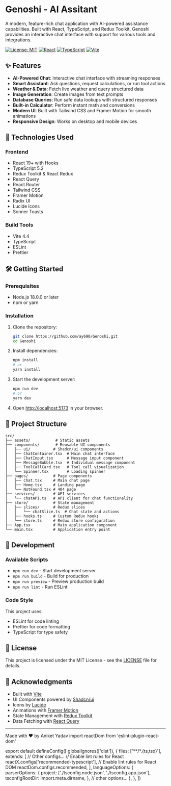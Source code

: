 # Genoshi - AI Assitant

A modern, feature-rich chat application with AI-powered assistance capabilities. Built with React, TypeScript, and Redux Toolkit, Genoshi provides an interactive chat interface with support for various tools and integrations.

[![License: MIT](https://img.shields.io/badge/License-MIT-yellow.svg)](https://opensource.org/licenses/MIT)
[![React](https://img.shields.io/badge/React-19-61DAFB?logo=react&logoColor=white)](https://reactjs.org/)
[![TypeScript](https://img.shields.io/badge/TypeScript-5.2-3178C6?logo=typescript&logoColor=white)](https://www.typescriptlang.org/)
[![Vite](https://img.shields.io/badge/Vite-4.4.0-646CFF?logo=vite&logoColor=white)](https://vitejs.dev/)

## ✨ Features

- **AI-Powered Chat**: Interactive chat interface with streaming responses
- **Smart Assistant**: Ask questions, request calculations, or run tool actions
- **Weather & Data**: Fetch live weather and query structured data
- **Image Generation**: Create images from text prompts
- **Database Queries**: Run safe data lookups with structured responses
- **Built-in Calculator**: Perform instant math and conversions
- **Modern UI**: Built with Tailwind CSS and Framer Motion for smooth animations
- **Responsive Design**: Works on desktop and mobile devices

## 🚀 Technologies Used

### Frontend
- React 19+ with Hooks
- TypeScript 5.2
- Redux Toolkit & React Redux
- React Query
- React Router
- Tailwind CSS
- Framer Motion
- Radix UI
- Lucide Icons
- Sonner Toasts

### Build Tools
- Vite 4.4
- TypeScript
- ESLint
- Prettier

## 🛠️ Getting Started

### Prerequisites
- Node.js 18.0.0 or later
- npm or yarn

### Installation

1. Clone the repository:
   ```bash
   git clone https://github.com/ay690/Genoshi.git
   cd Genoshi
   ```

2. Install dependencies:
   ```bash
   npm install
   # or
   yarn install
   ```

3. Start the development server:
   ```bash
   npm run dev
   # or
   yarn dev
   ```

4. Open [http://localhost:5173](http://localhost:5173) in your browser.

## 📂 Project Structure

```
src/
├── assets/           # Static assets
├── components/       # Reusable UI components
│   ├── ui/          # Shadcn/ui components
│   ├── ChatContainer.tsx  # Main chat interface
│   ├── ChatInput.tsx      # Message input component
│   ├── MessageBubble.tsx  # Individual message component
│   ├── ToolCallCard.tsx   # Tool call visualization
│   └── Spinner.tsx        # Loading spinner
├── pages/           # Page components
│   ├── Chat.tsx     # Main chat page
│   ├── Home.tsx     # Landing page
│   └── NotFound.tsx # 404 page
├── services/        # API services
│   └── chatAPI.ts   # API client for chat functionality
├── store/           # State management
│   ├── slices/      # Redux slices
│   │   └── chatSlice.ts  # Chat state and actions
│   ├── hooks.ts     # Custom Redux hooks
│   └── store.ts     # Redux store configuration
├── App.tsx          # Main application component
└── main.tsx         # Application entry point
```

## 🚀 Development

### Available Scripts

- `npm run dev` - Start development server
- `npm run build` - Build for production
- `npm run preview` - Preview production build
- `npm run lint` - Run ESLint

### Code Style

This project uses:
- ESLint for code linting
- Prettier for code formatting
- TypeScript for type safety

## 📝 License

This project is licensed under the MIT License - see the [LICENSE](LICENSE) file for details.

## 🙏 Acknowledgments

- Built with [Vite](https://vitejs.dev/)
- UI Components powered by [Shadcn/ui](https://ui.shadcn.com/)
- Icons by [Lucide](https://lucide.dev/)
- Animations with [Framer Motion](https://www.framer.com/motion/)
- State Management with [Redux Toolkit](https://redux-toolkit.js.org/)
- Data Fetching with [React Query](https://tanstack.com/query/latest)

---

Made with ❤️ by Aniket Yadav
import reactDom from 'eslint-plugin-react-dom'

export default defineConfig([
  globalIgnores(['dist']),
  {
    files: ['**/*.{ts,tsx}'],
    extends: [
      // Other configs...
      // Enable lint rules for React
      reactX.configs['recommended-typescript'],
      // Enable lint rules for React DOM
      reactDom.configs.recommended,
    ],
    languageOptions: {
      parserOptions: {
        project: ['./tsconfig.node.json', './tsconfig.app.json'],
        tsconfigRootDir: import.meta.dirname,
      },
      // other options...
    },
  },
])
```
